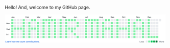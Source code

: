 Hello! And, welcome to my GitHub page.

![contribution graph with squares populated to spell "HAMIR MAHAL"](./img/HAMIR-MAHAL-GitHub-contribution-graph.png)